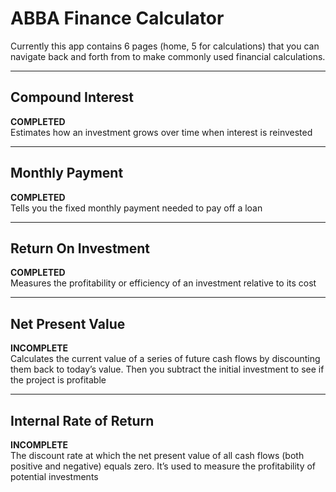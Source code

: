 # ABBA Finance Calculator

Currently this app contains 6 pages (home, 5 for calculations) that you can navigate back and forth from to make commonly used financial calculations.    

---
## Compound Interest
**COMPLETED**  
Estimates how an investment grows over time when interest is reinvested  

---
## Monthly Payment
**COMPLETED**  
Tells you the fixed monthly payment needed to pay off a loan    

---
## Return On Investment
**COMPLETED**  
Measures the profitability or efficiency of an investment relative to its cost  

---
## Net Present Value
**INCOMPLETE**  
Calculates the current value of a series of future cash flows by discounting them back to today’s value. Then you subtract the initial investment to see if the project is profitable  

---
## Internal Rate of Return
**INCOMPLETE**  
The discount rate at which the net present value of all cash flows (both positive and negative) equals zero. It’s used to measure the profitability of potential investments  
